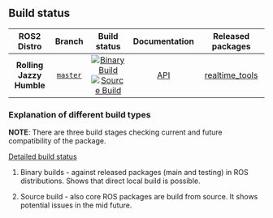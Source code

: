 ## Build status

ROS2 Distro | Branch | Build status | Documentation | Released packages
:---------: | :----: | :----------: | :-----------: | :---------------:
**Rolling** <br />**Jazzy**<br />**Humble** | [`master`](https://github.com/ros-controls/realtime_tools/tree/master) | [![Binary Build](https://github.com/ros-controls/realtime_tools/actions/workflows/binary-build.yml/badge.svg?branch=master)](https://github.com/ros-controls/realtime_tools/actions/workflows/binary-build.yml?branch=master) <br /> [![Source Build](https://github.com/ros-controls/realtime_tools/actions/workflows/source-build.yml/badge.svg?branch=master)](https://github.com/ros-controls/realtime_tools/actions/workflows/source-build.yml?branch=master) | [API](http://docs.ros.org/en/rolling/p/realtime_tools/) | [realtime_tools](https://index.ros.org/p/realtime_tools/#rolling)



### Explanation of different build types

**NOTE**: There are three build stages checking current and future compatibility of the package.

[Detailed build status](.github/workflows/README.md)

1. Binary builds - against released packages (main and testing) in ROS distributions. Shows that direct local build is possible.

1. Source build - also core ROS packages are build from source. It shows potential issues in the mid future.
